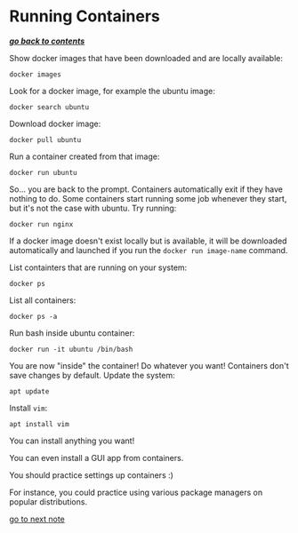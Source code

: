 # Running Containers

[***go back to contents***](01-contents.md)

Show docker images that have been downloaded and are locally available:

	docker images

Look for a docker image, for example the ubuntu image:

	docker search ubuntu

Download docker image:

	docker pull ubuntu

Run a container created from that image:

	docker run ubuntu

So... you are back to the prompt. Containers automatically exit if they have
nothing to do. Some containers start running some job whenever they start, but
it's not the case with ubuntu. Try running:

	docker run nginx

If a docker image doesn't exist locally but is available, it will be downloaded
automatically and launched if you run the `docker run image-name` command.

List containters that are running on your system:

	docker ps

List all containers:

	docker ps -a

Run bash inside ubuntu container:

	docker run -it ubuntu /bin/bash

You are now "inside" the container! Do whatever you want!  Containers don't
save changes by default. Update the system:

	apt update

Install `vim`:

	apt install vim

You can install anything you want!  

You can even install a GUI app from containers.  

You should practice settings up containers :)  

For instance, you could practice using various package managers on popular
distributions.

[go to next note](05-making-containers-persist.md)

